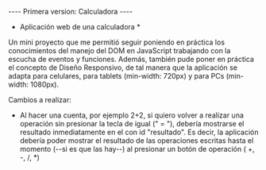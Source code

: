 ---- Primera version: Calculadora ----

* Aplicación web de una calculadora *

Un mini proyecto que me permitió seguir poniendo en práctica los conocimientos del manejo del DOM en JavaScript trabajando
con la escucha de eventos y funciones.
Además, también pude poner en práctica el concepto de Diseño Responsivo, de tal manera que la aplicación se adapta para
celulares, para tablets (min-width: 720px) y para PCs (min-width: 1080px).


Cambios a realizar:
- Al hacer una cuenta, por ejemplo 2+2, si quiero volver a realizar una operación sin presionar la tecla de igual (" = "),
debería mostrarse el resultado inmediatamente en el <span> con id "resultado". Es decir, la aplicación debería poder mostrar el
resultado de las operaciones escritas hasta el momento (--si es que las hay--) al presionar un botón de operación ( +, -, /, *)
